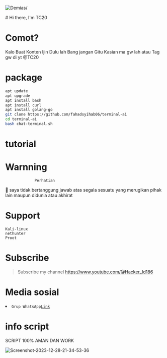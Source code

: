 <p align=left> <img src=https://komarev.com/ghpvc/?username=vindraid alt=Demias/> </p>
# Hi there, I'm TC20 

# Comot?
Kalo Buat Konten Ijin Dulu lah Bang jangan Gitu
Kasian ma gw lah atau Tag gw di yt @TC20

# package
```Bash
apt update
apt upgrade
apt install bash
apt install curl
apt install golang-go
git clone https://github.com/fahadsyihab06/terminal-ai
cd terminal-ai
bash chat-terminal.sh
```
# tutorial 



# Warnning
                 Perhatian

📢 saya tidak bertanggung jawab atas segala sesuatu yang merugikan pihak lain maupun didunia atau akhirat 

# Support
```
Kali-linux
nethunter
Proot
```

# Subscribe 
> Subscribe my channel
> https://www.youtube.com/@Hacker_Id186

# Media sosial
<li><code>Grup WhatsApp<a href="https://chat.whatsapp.com/BzgGrdKMiOdK8hjbcW0AZb">Link</a></code></li> 



# info script 
SCRIPT 100% AMAN DAN WORK 

<img src="https://i.ibb.co/Cw9Cqv1/Screenshot-2023-12-28-21-34-53-36.png" alt="Screenshot-2023-12-28-21-34-53-36" border="0">

